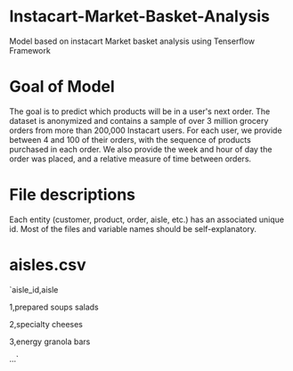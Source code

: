 # Instacart-Market-Basket-Analysis
Model based on instacart Market basket analysis using Tenserflow Framework

# Goal of Model
The goal is to predict which products will be in a user's next order. The dataset is anonymized and contains a sample of over 3 million grocery orders from more than 200,000 Instacart users. For each user, we provide between 4 and 100 of their orders, with the sequence of products purchased in each order. We also provide the week and hour of day the order was placed, and a relative measure of time between orders.

# File descriptions
Each entity (customer, product, order, aisle, etc.) has an associated unique id. Most of the files and variable names should be self-explanatory.

# aisles.csv
 `aisle_id,aisle
 
 1,prepared soups salads  
 
 2,specialty cheeses  
 
 3,energy granola bars 
 
 ...`
